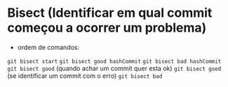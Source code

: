 # Bisect (Identificar em qual commit começou a ocorrer um problema)
* ordem de comandos:

`git bisect start`
`git bisect good hashCommit`
`git bisect bad hashCommit`
`git bisect good` (quando achar um commit quer esta ok)
`git bisect good` (se identificar um commit com o erro)
`git bisect bad`